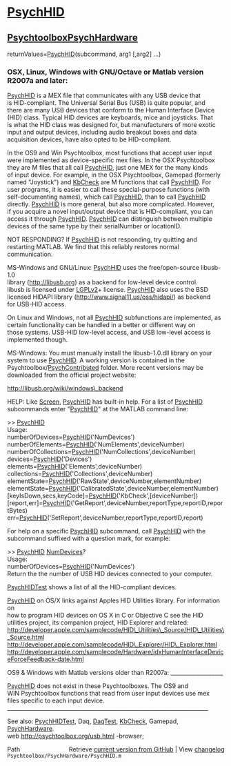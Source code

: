 # [PsychHID](PsychHID)
## [Psychtoolbox](Psychtoolbox)[PsychHardware](PsychHardware)

  
returnValues=[PsychHID](PsychHID)(subcommand, arg1 [,arg2] ...)  
  
### OSX, Linux, Windows with GNU/Octave or Matlab version R2007a and later:  
  
[PsychHID](PsychHID) is a MEX file that communicates with any USB device that  
is HID-compliant. The Universal Serial Bus (USB) is quite popular, and  
there are many USB devices that conform to the Human Interface Device  
(HID) class.  Typical HID devices are keyboards, mice and joysticks. That  
is what the HID class was designed for, but manufacturers of more exotic  
input and output devices, including audio breakout boxes and data  
acquisition devices, have also opted to be HID-compliant.  
  
In the OS9 and Win Psychtoolbox, most functions that accept user input  
were implemented as device-specific mex files. In the OSX Psychtoolbox  
they are M files that all call [PsychHID](PsychHID), just one MEX for the many kinds  
of input device.  For example, in the OSX Psychtoolbox, Gamepad (formerly  
named "Joystick") and [KbCheck](KbCheck) are M functions that call [PsychHID](PsychHID).  For  
user programs, it is easier to call these special-purpose functions (with  
self-documenting names), which call [PsychHID](PsychHID), than to call [PsychHID](PsychHID)  
directly. [PsychHID](PsychHID) is more general, but also more complicated. However,  
if you acquire a novel input/output device that is HID-compliant, you can  
access it through [PsychHID](PsychHID). [PsychHID](PsychHID) can distinguish between multiple  
devices of the same type by their serialNumber or locationID.   
  
NOT RESPONDING? If [PsychHID](PsychHID) is not responding, try quitting and  
restarting MATLAB. We find that this reliably restores normal  
communication.   
  
MS-Windows and GNU/Linux: [PsychHID](PsychHID) uses the free/open-source libusb-1.0  
library (http://libusb.org) as a backend for low-level device control.  
libusb is licensed under [LGPLv2](LGPLv2)+ license. [PsychHID](PsychHID) also uses the BSD  
licensed HIDAPI library (http://www.signal11.us/oss/hidapi/) as backend  
for USB-HID access.  
  
On Linux and Windows, not all [PsychHID](PsychHID) subfunctions are implemented, as  
certain functionality can be handled in a better or different way on  
those systems. USB-HID low-level access, and USB low-level access is  
implemented though.  
  
MS-Windows: You must manually install the libusb-1.0.dll library on your  
system to use [PsychHID](PsychHID). A working version is contained in the  
Psychtoolbox/[PsychContributed](PsychContributed) folder. More recent versions may be  
downloaded from the official project website:  
  
http://libusb.org/wiki/windows\_backend  
  
HELP: Like [Screen](Screen), [PsychHID](PsychHID) has built-in help. For a list of [PsychHID](PsychHID)  
subcommands enter "[PsychHID](PsychHID)" at the MATLAB command line:  
  
\>\> [PsychHID](PsychHID)  
Usage:  
numberOfDevices=[PsychHID](PsychHID)('NumDevices')  
numberOfElements=[PsychHID](PsychHID)('NumElements',deviceNumber)  
numberOfCollections=[PsychHID](PsychHID)('NumCollections',deviceNumber)  
devices=[PsychHID](PsychHID)('Devices')  
elements=[PsychHID](PsychHID)('Elements',deviceNumber)  
collections=[PsychHID](PsychHID)('Collections',deviceNumber)  
elementState=[PsychHID](PsychHID)('RawState',deviceNumber,elementNumber)  
elementState=[PsychHID](PsychHID)('CalibratedState',deviceNumber,elementNumber)  
[keyIsDown,secs,keyCode]=[PsychHID](PsychHID)('KbCheck',[deviceNumber])  
[report,err]=[PsychHID](PsychHID)('GetReport',deviceNumber,reportType,reportID,reportBytes)  
err=[PsychHID](PsychHID)('SetReport',deviceNumber,reportType,reportID,report)  
  
For help on a specific [PsychHID](PsychHID) subcommand, call [PsychHID](PsychHID) with the  
subcommand suffixed with a question mark, for example:  
  
  \>\> [PsychHID](PsychHID) [NumDevices](NumDevices)?  
  Usage:  
  numberOfDevices=[PsychHID](PsychHID)('NumDevices')  
  Return the the number of USB HID devices connected to your computer.  
  
[PsychHIDTest](PsychHIDTest) shows a list of all the HID-compliant devices.  
  
[PsychHID](PsychHID) on OS/X links against Apples HID Utilities library.  For information on  
how to program HID devices on OS X in C or Objective C see the HID  
utilities project, its companion project, HID Explorer and related:  
http://developer.apple.com/samplecode/HID\_Utilities\_Source/HID\_Utilities\_Source.html  
http://developer.apple.com/samplecode/HID\_Explorer/HID\_Explorer.html  
http://developer.apple.com/samplecode/Hardware/idxHumanInterfaceDeviceForceFeedback-date.html  
  
OS9 & Windows with Matlab versions older than R2007a: \_\_\_\_\_\_\_\_\_\_\_\_\_\_\_\_\_\_\_  
  
[PsychHID](PsychHID) does not exist in these Psychtoolboxes.  The OS9 and  
WIN Psychtoolbox functions that read from user input devices use mex  
files specific to each input device.  
\_\_\_\_\_\_\_\_\_\_\_\_\_\_\_\_\_\_\_\_\_\_\_\_\_\_\_\_\_\_\_\_\_\_\_\_\_\_\_\_\_\_\_\_\_\_\_\_\_\_\_\_\_\_\_\_\_\_\_\_\_\_\_\_\_\_\_\_\_\_\_\_\_  
  
See also: [PsychHIDTest](PsychHIDTest), Daq, [DaqTest](DaqTest), [KbCheck](KbCheck), Gamepad, [PsychHardware](PsychHardware).   
web http://psychtoolbox.org/usb.html -browser;  




<div class="code_header" style="text-align:right;">
  <span style="float:left;">Path&nbsp;&nbsp;</span> <span class="counter">Retrieve <a href=
  "https://raw.github.com/Psychtoolbox-3/Psychtoolbox-3/beta/Psychtoolbox/PsychHardware/PsychHID.m">current version from GitHub</a> | View <a href=
  "https://github.com/Psychtoolbox-3/Psychtoolbox-3/commits/beta/Psychtoolbox/PsychHardware/PsychHID.m">changelog</a></span>
</div>
<div class="code">
  <code>Psychtoolbox/PsychHardware/PsychHID.m</code>
</div>

